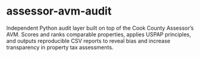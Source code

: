 # assessor-avm-audit
Independent Python audit layer built on top of the Cook County Assessor’s AVM. Scores and ranks comparable properties, applies USPAP principles, and outputs reproducible CSV reports to reveal bias and increase transparency in property tax assessments.
